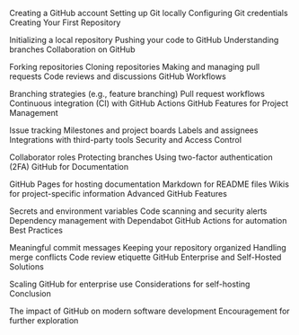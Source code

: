 <!-- What is GitHub?

Definition and history
Git vs. GitHub
Getting Started -->   

Creating a GitHub account
Setting up Git locally
Configuring Git credentials
Creating Your First Repository

Initializing a local repository
Pushing your code to GitHub
Understanding branches
Collaboration on GitHub

Forking repositories
Cloning repositories
Making and managing pull requests
Code reviews and discussions
GitHub Workflows

Branching strategies (e.g., feature branching)
Pull request workflows
Continuous integration (CI) with GitHub Actions
GitHub Features for Project Management

Issue tracking
Milestones and project boards
Labels and assignees
Integrations with third-party tools
Security and Access Control

Collaborator roles
Protecting branches
Using two-factor authentication (2FA)
GitHub for Documentation

GitHub Pages for hosting documentation
Markdown for README files
Wikis for project-specific information
Advanced GitHub Features

Secrets and environment variables
Code scanning and security alerts
Dependency management with Dependabot
GitHub Actions for automation
Best Practices

Meaningful commit messages
Keeping your repository organized
Handling merge conflicts
Code review etiquette
GitHub Enterprise and Self-Hosted Solutions

Scaling GitHub for enterprise use
Considerations for self-hosting
Conclusion

The impact of GitHub on modern software development
Encouragement for further exploration
